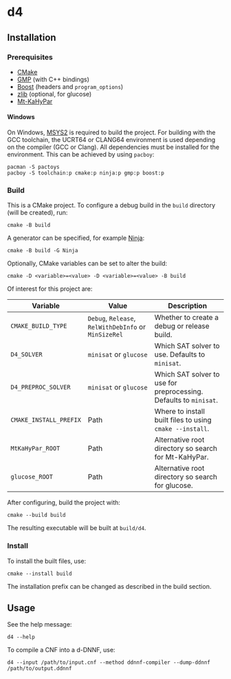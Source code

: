 # d4

## Installation

### Prerequisites

 - [CMake][cmake]
 - [GMP][gmp] (with C++ bindings)
 - [Boost][boost] (headers and `program_options`)
 - [zlib][zlib] (optional, for glucose)
 - [Mt-KaHyPar][mtkahypar]

#### Windows

On Windows, [MSYS2][msys2] is required to build the project.
For building with the GCC toolchain, the UCRT64 or CLANG64 environment is used depending on the compiler (GCC or Clang).
All dependencies must be installed for the environment.
This can be achieved by using `pacboy`:

```
pacman -S pactoys
pacboy -S toolchain:p cmake:p ninja:p gmp:p boost:p
```

### Build

This is a CMake project.
To configure a debug build in the `build` directory (will be created), run:

```
cmake -B build
```

A generator can be specified, for example [Ninja][ninja]:

```
cmake -B build -G Ninja
```

Optionally, CMake variables can be set to alter the build:

```
cmake -D <variable>=<value> -D <variable>=<value> -B build
```

Of interest for this project are:

| Variable               | Value                                                | Description                                                       |
|------------------------|------------------------------------------------------|-------------------------------------------------------------------|
| `CMAKE_BUILD_TYPE`     | `Debug`, `Release`, `RelWithDebInfo` or `MinSizeRel` | Whether to create a debug or release build.                       |
| `D4_SOLVER`            | `minisat` or `glucose`                               | Which SAT solver to use. Defaults to `minisat`.                   |
| `D4_PREPROC_SOLVER`    | `minisat` or `glucose`                               | Which SAT solver to use for preprocessing. Defaults to `minisat`. |
| `CMAKE_INSTALL_PREFIX` | Path                                                 | Where to install built files to using `cmake --install`.          |
| `MtKaHyPar_ROOT`       | Path                                                 | Alternative root directory so search for Mt-KaHyPar.              |
| `glucose_ROOT`         | Path                                                 | Alternative root directory so search for glucose.                 |

After configuring, build the project with:

```
cmake --build build
```

The resulting executable will be built at `build/d4`.

### Install

To install the built files, use:

```
cmake --install build
```

The installation prefix can be changed as described in the build section.

## Usage

See the help message:

```
d4 --help
```

To compile a CNF into a d-DNNF, use:

```
d4 --input /path/to/input.cnf --method ddnnf-compiler --dump-ddnnf /path/to/output.ddnnf
```

[cmake]: https://cmake.org
[gmp]: https://gmplib.org
[boost]: https://boost.org
[zlib]: https://zlib.net
[ninja]: https://github.com/ninja-build/ninja
[mtkahypar]: https://github.com/kahypar/mt-kahypar
[msys2]: https://msys2.org

